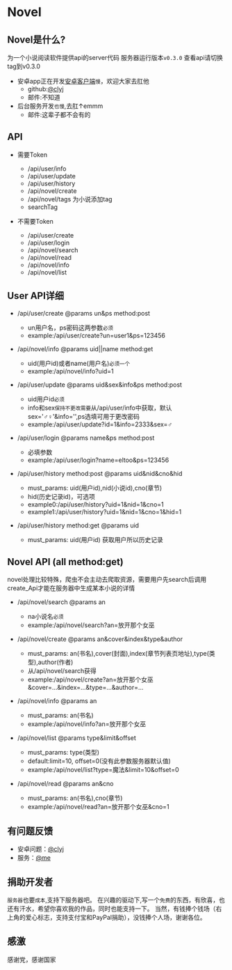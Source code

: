 # Novel

## Novel是什么?
为一个小说阅读软件提供api的server代码
服务器运行版本`v0.3.0` 查看api请切换tag到v0.3.0

* 安卓app正在开发[安卓客户端](https://github.com/clyj/DriverBook)`慢`，欢迎大家去肛他
    * github:[@clyj](https://github.com/clyj)
    * 邮件:不知道
* 后台服务开发`也慢`,去肛↑emmm
    * 邮件:这辈子都不会有的

## API
* 需要Token
    * /api/user/info
    * /api/user/update
    * /api/user/history
    * /api/novel/create
    * /api/novel/tags 为小说添加tag
    * searchTag

* 不需要Token
    * /api/user/create
    * /api/user/login
    * /api/novel/search
    * /api/novel/read
    * /api/novel/info
    * /api/novel/list

## User API详细
* /api/user/create @params un&ps  method:post
    * un用户名，ps密码这两参数`必须`
    * example:/api/user/create?un=user1&ps=123456

* /api/novel/info @params uid||name  method:get
    * uid(用户id)或者name(用户名)`必须一个`
    * example:/api/novel/info?uid=1

* /api/user/update @params uid&sex&info&ps  method:post
    * uid用户id`必须`
    * info和sex`保持不更改需要`从/api/user/info中获取，默认sex='♂♀'&info='',ps选填可用于更改密码
    * example:/api/user/update?id=1&info=2333&sex=♂

* /api/user/login @params name&ps  method:post
    * 必填参数
    * example:/api/user/login?name=eltoo&ps=123456

* /api/user/history method:post @params uid&nid&cno&hid
    * must_params: uid(用户id),nid(小说id),cno(章节)
    * hid(历史记录id)，可选项
    * example0:/api/user/history?uid=1&nid=1&cno=1
    * example1:/api/user/history?uid=1&nid=1&cno=1&hid=1

* /api/user/history method:get @params uid
    * must_params: uid(用户id) 获取用户所以历史记录
    

## Novel API (all method:get)
novel处理比较特殊，爬虫不会主动去爬取资源，需要用户先search后调用create_Api才能在服务器中生成某本小说的详情

* /api/novel/search @params an
    * na小说名`必须`
    * example:/api/novel/search?an=放开那个女巫

* /api/novel/create @params an&cover&index&type&author
    * must_params: an(书名),cover(封面),index(章节列表页地址),type(类型),author(作者)
    * 从/api/novel/search获得
    * example:/api/novel/create?an=放开那个女巫&cover=...&index=...&type=...&author=...

* /api/novel/info @params an
    * must_params: an(书名)
    * example:/api/novel/info?an=放开那个女巫

* /api/novel/list @params type&limit&offset
    * must_params: type(类型)
    * default:limit=10, offset=0(没有此参数服务器默认值)
    * example:/api/novel/list?type=魔法&limit=10&offset=0

* /api/novel/read @params an&cno
    * must_params: an(书名),cno(章节)
    * example:/api/novel/read?an=放开那个女巫&cno=1

## 有问题反馈
* 安卓问题：[@clyj](https://github.com/clyj)
* 服务：[@me](https://github.com/zimulili)

## 捐助开发者
`服务器`也要`成本`,支持下服务器吧。
在兴趣的驱动下,写一个`免费`的东西，有欣喜，也还有汗水，希望你喜欢我的作品，同时也能支持一下。
当然，有钱捧个钱场（右上角的爱心标志，支持支付宝和PayPal捐助），没钱捧个人场，谢谢各位。

## 感激
感谢党，感谢国家
